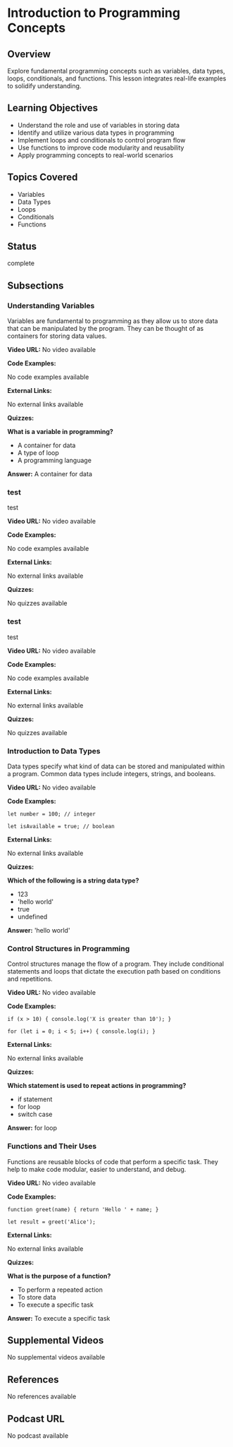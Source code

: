 # Introduction to Programming Concepts

## Overview

Explore fundamental programming concepts such as variables, data types, loops, conditionals, and functions. This lesson integrates real-life examples to solidify understanding.

## Learning Objectives

- Understand the role and use of variables in storing data
- Identify and utilize various data types in programming
- Implement loops and conditionals to control program flow
- Use functions to improve code modularity and reusability
- Apply programming concepts to real-world scenarios

## Topics Covered

- Variables
- Data Types
- Loops
- Conditionals
- Functions

## Status

complete

## Subsections

### Understanding Variables

Variables are fundamental to programming as they allow us to store data that can be manipulated by the program. They can be thought of as containers for storing data values.

**Video URL:** No video available

**Code Examples:**

No code examples available

**External Links:**

No external links available

**Quizzes:**

**What is a variable in programming?**

- A container for data
- A type of loop
- A programming language

**Answer:** A container for data

### test

test

**Video URL:** No video available

**Code Examples:**

No code examples available

**External Links:**

No external links available

**Quizzes:**

No quizzes available

### test

test

**Video URL:** No video available

**Code Examples:**

No code examples available

**External Links:**

No external links available

**Quizzes:**

No quizzes available

### Introduction to Data Types

Data types specify what kind of data can be stored and manipulated within a program. Common data types include integers, strings, and booleans.

**Video URL:** No video available

**Code Examples:**

```
let number = 100; // integer
```

```
let isAvailable = true; // boolean
```

**External Links:**

No external links available

**Quizzes:**

**Which of the following is a string data type?**

- 123
- 'hello world'
- true
- undefined

**Answer:** 'hello world'

### Control Structures in Programming

Control structures manage the flow of a program. They include conditional statements and loops that dictate the execution path based on conditions and repetitions.

**Video URL:** No video available

**Code Examples:**

```
if (x > 10) { console.log('X is greater than 10'); }
```

```
for (let i = 0; i < 5; i++) { console.log(i); }
```

**External Links:**

No external links available

**Quizzes:**

**Which statement is used to repeat actions in programming?**

- if statement
- for loop
- switch case

**Answer:** for loop

### Functions and Their Uses

Functions are reusable blocks of code that perform a specific task. They help to make code modular, easier to understand, and debug.

**Video URL:** No video available

**Code Examples:**

```
function greet(name) { return 'Hello ' + name; }
```

```
let result = greet('Alice');
```

**External Links:**

No external links available

**Quizzes:**

**What is the purpose of a function?**

- To perform a repeated action
- To store data
- To execute a specific task

**Answer:** To execute a specific task

## Supplemental Videos

No supplemental videos available

## References

No references available

## Podcast URL

No podcast available